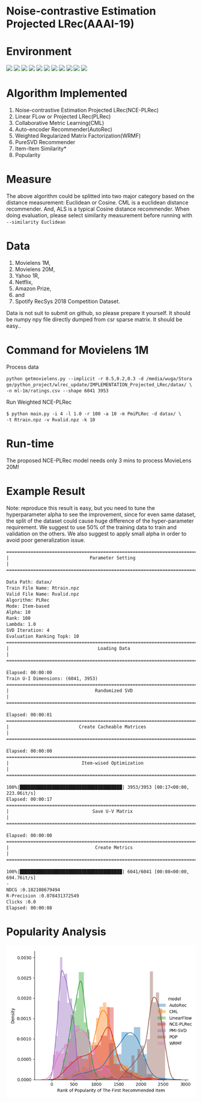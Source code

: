 Noise-contrastive Estimation Projected LRec(AAAI-19)
====================================================
# Environment
![](https://img.shields.io/badge/python-3.5.2-blue)
![](https://img.shields.io/badge/cython-0.28.5-blue)
![](https://img.shields.io/badge/scipy-1.0.0-blue)
![](https://img.shields.io/badge/numpy-1.14.1-blue)
![](https://img.shields.io/badge/sklearn-0.19.0-blue)
![](https://img.shields.io/badge/pandas-0.20.3-blue)
![](https://img.shields.io/badge/tqdm-4.11.2-blue)
![](https://img.shields.io/badge/argparse-1.1-blue)
![](https://img.shields.io/badge/tensorflow-1.4.0-blue)
![](https://img.shields.io/badge/mxnet-1.1.0-blue)
![](https://img.shields.io/badge/matplotlib-3.0.0-blue)

# Algorithm Implemented
1. Noise-contrastive Estimation Projected LRec(NCE-PLRec)
2. Linear FLow or Projected LRec(PLRec)
3. Collaborative Metric Learning(CML)
4. Auto-encoder Recommender(AutoRec)
5. Weighted Regularized Matrix Factorization(WRMF)
6. PureSVD Recommender
7. Item-Item Similarity*
8. Popularity

# Measure
The above algorithm could be splitted into two major category based on the distance
measurement: Euclidean or Cosine. CML is a euclidean distance recommender. And, ALS 
is a typical Cosine distance recommender. When doing evaluation, please select 
similarity measurement before running with `--similarity Euclidean` 

# Data
1. Movielens 1M,
2. Movielens 20M,
3. Yahoo 1R,
4. Netflix,
5. Amazon Prize,
6. and
7. Spotify RecSys 2018 Competition Dataset.

Data is not suit to submit on github, so please prepare it yourself. It should be numpy npy file directly 
dumped from csr sparse matrix. It should be easy.. 

# Command for Movielens 1M
Process data
```
python getmovielens.py --implicit -r 0.5,0.2,0.3 -d /media/wuga/Stora
ge/python_project/wlrec_update/IMPLEMENTATION_Projected_LRec/datax/ \
-n ml-1m/ratings.csv --shape 6041 3953

```

Run Weighted NCE-PLRec
```
$ python main.py -i 4 -l 1.0 -r 100 -a 10 -m PmiPLRec -d datax/ \
-t Rtrain.npz -v Rvalid.npz -k 10
```

# Run-time
The proposed NCE-PLRec model needs only 3 mins to process MovieLens 20M!

# Example Result
Note: reproduce this result is easy, but you need to tune the hyperparameter alpha to
see the improvement, since for even same dataset, the split of the dataset could cause
huge difference of the hyper-parameter requirement. We suggest to use 50% of the training
data to train and validation on the others. We also suggest to apply small alpha in order
to avoid poor generalization issue.

 
```
================================================================================
|                              Parameter Setting                               |
================================================================================

Data Path: datax/
Train File Name: Rtrain.npz
Valid File Name: Rvalid.npz
Algorithm: PLRec
Mode: Item-based
Alpha: 10
Rank: 100
Lambda: 1.0
SVD Iteration: 4
Evaluation Ranking Topk: 10
================================================================================
|                                 Loading Data                                 |
================================================================================

Elapsed: 00:00:00
Train U-I Dimensions: (6041, 3953)
================================================================================
|                                Randomized SVD                                |
================================================================================

Elapsed: 00:00:01
================================================================================
|                          Create Cacheable Matrices                           |
================================================================================

Elapsed: 00:00:00
================================================================================
|                           Item-wised Optimization                            |
================================================================================

100%|██████████████████████████████████████| 3953/3953 [00:17<00:00, 223.06it/s]
Elapsed: 00:00:17
================================================================================
|                               Save U-V Matrix                                |
================================================================================

Elapsed: 00:00:00
================================================================================
|                                Create Metrics                                |
================================================================================

100%|██████████████████████████████████████| 6041/6041 [00:08<00:00, 694.76it/s]
-
NDCG :0.182108679494
R-Precision :0.078431372549
Clicks :0.0
Elapsed: 00:00:08

```

# Popularity Analysis
![NDCG](figures/Density_hist_pop.png) <!-- .element height="50%" width="50%" -->

